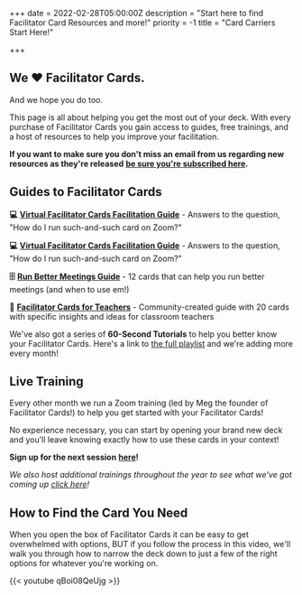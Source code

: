 +++
date = 2022-02-28T05:00:00Z
description = "Start here to find Facilitator Card Resources and more!"
priority = -1
title = "Card Carriers Start Here!"

+++
## We ❤️ Facilitator Cards.

And we hope you do too.

This page is all about helping you get the most out of your deck. With every purchase of Facilitator Cards you gain access to guides, free trainings, and a host of resources to help you improve your facilitation.

**If you want to make sure you don't miss an email from us regarding new resources as they're released** [**be sure you're subscribed here**](https://facilitatorcards.ck.page/ed00a41f6c)**.**

## Guides to Facilitator Cards

**💻** [**Virtual Facilitator Cards Facilitation Guide**](https://virtual.facilitator.cards/) - Answers to the question, "How do I run such-and-such card on Zoom?"

**💻** [**Virtual Facilitator Cards Facilitation Guide**](https://virtual.facilitator.cards/) - Answers to the question, "How do I run such-and-such card on Zoom?"

**🗄** [**Run Better Meetings Guide**](https://www.facilitator.cards/img/blog/run-better-meetings-guide.pdf) - 12 cards that can help you run better meetings (and when to use em!)

**🍎** [**Facilitator Cards for Teachers**](https://www.facilitator.cards/img/blog/facilitator-cards-edu.pdf) - Community-created guide with 20 cards with specific insights and ideas for classroom teachers

We've also got a series of **60-Second Tutorials** to help you better know your Facilitator Cards. Here's a link to [the full playlist](https://www.youtube.com/watch?v=d5Mu3wxybpA&list=PLFZCEEu1Jfj2e3mMMOuDSkDZY-5zcqmbm) and we're adding more every month!

## Live Training

Every other month we run a Zoom training (led by Meg the founder of Facilitator Cards!) to help you get started with your Facilitator Cards!

No experience necessary, you can start by opening your brand new deck and you'll leave knowing exactly how to use these cards in your context! 

**Sign up for the next session** [**here**](https://lu.ma/cardsharks)**!**

_We also host additional trainings throughout the year to see what we've got coming up_ [_click here_](https://lu.ma/facilitatorcards)_!_

## How to Find the Card You Need

When you open the box of Facilitator Cards it can be easy to get overwhelmed with options, BUT if you follow the process in this video, we'll walk you through how to narrow the deck down to just a few of the right options for whatever you're working on.

{{<  youtube qBoi08QeUjg >}}
